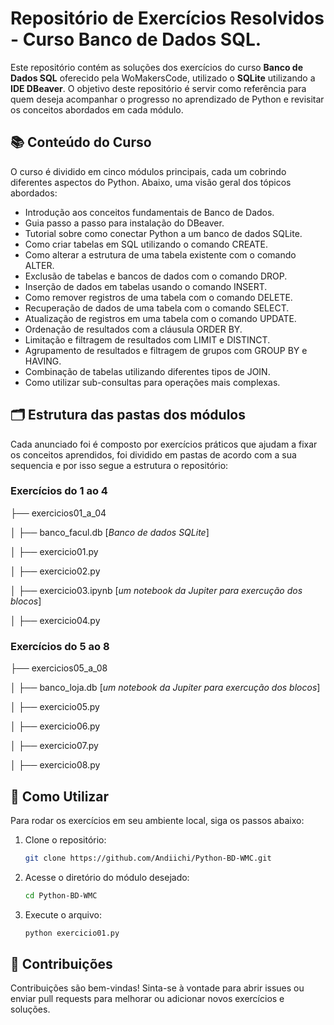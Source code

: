 <h1 align="left">Repositório de Exercícios Resolvidos - Curso Banco de Dados SQL.</h1>

Este repositório contém as soluções dos exercícios do curso **Banco de Dados SQL** oferecido pela WoMakersCode, utilizado o **SQLite** utilizando a **IDE DBeaver**. O objetivo deste repositório é servir como referência para quem deseja acompanhar o progresso no aprendizado de Python e revisitar os conceitos abordados em cada módulo.

## 📚 Conteúdo do Curso

O curso é dividido em cinco módulos principais, cada um cobrindo diferentes aspectos do Python. Abaixo, uma visão geral dos tópicos abordados:

  - Introdução aos conceitos fundamentais de Banco de Dados.
  - Guia passo a passo para instalação do DBeaver.
  - Tutorial sobre como conectar Python a um banco de dados SQLite.
  - Como criar tabelas em SQL utilizando o comando CREATE.
  - Como alterar a estrutura de uma tabela existente com o comando ALTER.
  - Exclusão de tabelas e bancos de dados com o comando DROP.
  - Inserção de dados em tabelas usando o comando INSERT.
  - Como remover registros de uma tabela com o comando DELETE.
  - Recuperação de dados de uma tabela com o comando SELECT.
  - Atualização de registros em uma tabela com o comando UPDATE.
  - Ordenação de resultados com a cláusula ORDER BY.
  - Limitação e filtragem de resultados com LIMIT e DISTINCT.
  - Agrupamento de resultados e filtragem de grupos com GROUP BY e HAVING.
  - Combinação de tabelas utilizando diferentes tipos de JOIN.
  - Como utilizar sub-consultas para operações mais complexas.

## 🗂 Estrutura das pastas dos módulos

Cada anunciado foi é composto por exercícios práticos que ajudam a fixar os conceitos aprendidos, foi dividido em pastas de acordo com a sua sequencia e por isso segue a estrutura o repositório:


### Exercícios do 1 ao 4

├── exercicios01_a_04

│   ├── banco_facul.db [_Banco de dados SQLite_]

│   ├── exercicio01.py

│   ├── exercicio02.py

│   ├── exercicio03.ipynb [_um notebook da Jupiter para exercução dos blocos_]

│   ├── exercicio04.py



### Exercícios do 5 ao 8

├── exercicios05_a_08

│   ├── banco_loja.db [_um notebook da Jupiter para exercução dos blocos_]

│   ├── exercicio05.py

│   ├── exercicio06.py

│   ├── exercicio07.py

│   ├── exercicio08.py


## 🚀 Como Utilizar

Para rodar os exercícios em seu ambiente local, siga os passos abaixo:

1. Clone o repositório:
   ```bash
   git clone https://github.com/Andiichi/Python-BD-WMC.git
   
1. Acesse o diretório do módulo desejado:
   ```bash
   cd Python-BD-WMC
   
3. Execute o arquivo:
   ```bash
   python exercicio01.py

## 📝 Contribuições
  Contribuições são bem-vindas! Sinta-se à vontade para abrir issues ou enviar pull requests para melhorar ou adicionar novos exercícios e soluções.